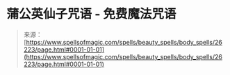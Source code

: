<!--yml

分类：未分类

日期：2024年06月12日 19:13:58

-->

# 蒲公英仙子咒语 - 免费魔法咒语

> 来源：[https://www.spellsofmagic.com/spells/beauty_spells/body_spells/26223/page.html#0001-01-01](https://www.spellsofmagic.com/spells/beauty_spells/body_spells/26223/page.html#0001-01-01)
